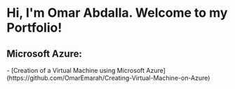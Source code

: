 <h1>Hi, I'm Omar Abdalla. Welcome to my Portfolio!

<h2>Microsoft Azure:</h2>
- [Creation of a Virtual Machine using Microsoft Azure](https://github.com/OmarEmarah/Creating-Virtual-Machine-on-Azure)
  

